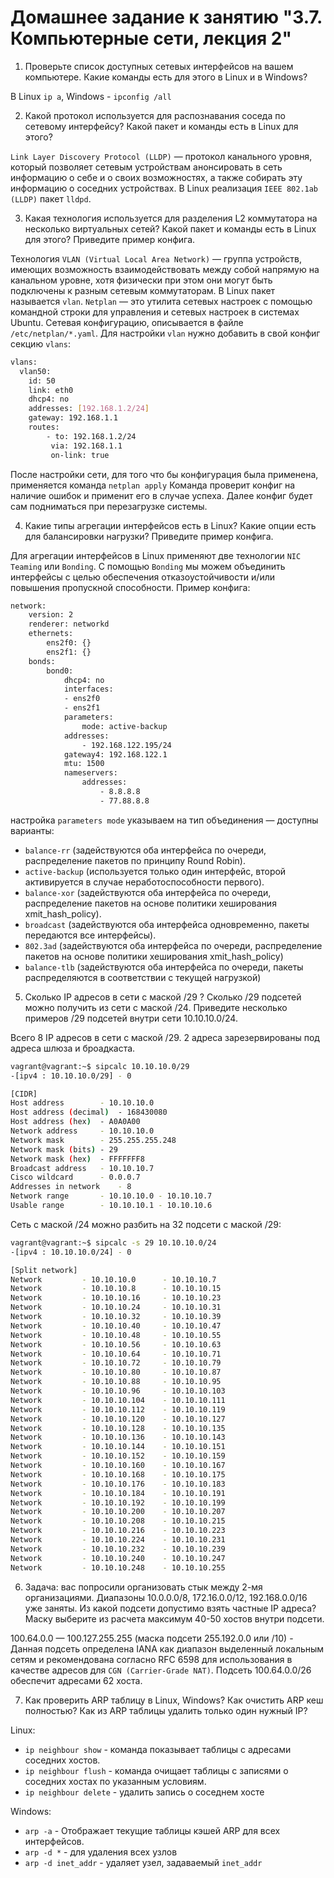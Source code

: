 # Домашнее задание к занятию "3.7. Компьютерные сети, лекция 2"

1. Проверьте список доступных сетевых интерфейсов на вашем компьютере. Какие команды есть для этого в Linux и в Windows?

В Linux `ip a`, Windows - `ipconfig /all`

2. Какой протокол используется для распознавания соседа по сетевому интерфейсу? Какой пакет и команды есть в Linux для этого?

`Link Layer Discovery Protocol (LLDP)` — протокол канального уровня, который позволяет сетевым устройствам анонсировать в сеть информацию о себе и о своих возможностях, а также собирать эту информацию о соседних устройствах. В Linux реализация `IEEE 802.1ab (LLDP)` пакет `lldpd`.

3. Какая технология используется для разделения L2 коммутатора на несколько виртуальных сетей? Какой пакет и команды есть в Linux для этого? Приведите пример конфига.

Технология `VLAN (Virtual Local Area Network)` — группа устройств, имеющих возможность взаимодействовать между собой напрямую на канальном уровне, хотя физически при этом они могут быть подключены к разным сетевым коммутаторам. В Linux пакет называется `vlan`. `Netplan` — это утилита сетевых настроек с помощью командной строки для управления и сетевых настроек в системах Ubuntu. Cетевая конфигурацию, описывается в файле `/etc/netplan/*.yaml`. Для настройки `vlan` нужно добавить в свой конфиг секцию `vlans`:
```bash
vlans:
  vlan50:
    id: 50
    link: eth0
    dhcp4: no
    addresses: [192.168.1.2/24]
    gateway: 192.168.1.1
    routes:
        - to: 192.168.1.2/24
         via: 192.168.1.1
         on-link: true
```

После настройки сети, для того что бы конфигурация была применена, применяется команда `netplan apply`
Команда проверит конфиг на наличие ошибок и применит его в случае успеха. Далее конфиг будет сам подниматься при перезагрузке системы.

4. Какие типы агрегации интерфейсов есть в Linux? Какие опции есть для балансировки нагрузки? Приведите пример конфига.

Для агрегации интерфейсов в Linux применяют две технологии `NIC Teaming` или `Bonding`. С помощью `Bonding` мы можем объединить интерфейсы с целью обеспечения отказоустойчивости и/или повышения пропускной способности. Пример конфига:

```bash
network:
    version: 2
    renderer: networkd
    ethernets:
        ens2f0: {}
        ens2f1: {}
    bonds:
        bond0:
            dhcp4: no
            interfaces:
            - ens2f0
            - ens2f1
            parameters:
                mode: active-backup
            addresses:
                - 192.168.122.195/24
            gateway4: 192.168.122.1
            mtu: 1500
            nameservers:
                addresses:
                    - 8.8.8.8
                    - 77.88.8.8
```
настройка `parameters mode` указываем на тип объединения — доступны варианты:
- `balance-rr` (задействуются оба интерфейса по очереди, распределение пакетов по принципу Round Robin).
- `active-backup` (используется только один интерфейс, второй активируется в случае неработоспособности первого).
- `balance-xor` (задействуются оба интерфейса по очереди, распределение пакетов на основе политики хеширования xmit_hash_policy).
- `broadcast` (задействуются оба интерфейса одновременно, пакеты передаются все интерфейсы).
- `802.3ad` (задействуются оба интерфейса по очереди, распределение пакетов на основе политики хеширования xmit_hash_policy)
- `balance-tlb` (задействуются оба интерфейса по очереди, пакеты распределяются в соответствии с текущей нагрузкой)

5. Сколько IP адресов в сети с маской /29 ? Сколько /29 подсетей можно получить из сети с маской /24. Приведите несколько примеров /29 подсетей внутри сети 10.10.10.0/24.

Всего 8 IP адресов в сети с маской /29. 2 адреса зарезервированы под адреса шлюза и броадкаста.
```bash
vagrant@vagrant:~$ sipcalc 10.10.10.0/29
-[ipv4 : 10.10.10.0/29] - 0

[CIDR]
Host address		- 10.10.10.0
Host address (decimal)	- 168430080
Host address (hex)	- A0A0A00
Network address		- 10.10.10.0
Network mask		- 255.255.255.248
Network mask (bits)	- 29
Network mask (hex)	- FFFFFFF8
Broadcast address	- 10.10.10.7
Cisco wildcard		- 0.0.0.7
Addresses in network	- 8
Network range		- 10.10.10.0 - 10.10.10.7
Usable range		- 10.10.10.1 - 10.10.10.6
```
Сеть с маской /24 можно разбить на 32 подсети с маской /29:

```bash
vagrant@vagrant:~$ sipcalc -s 29 10.10.10.0/24
-[ipv4 : 10.10.10.0/24] - 0

[Split network]
Network			- 10.10.10.0      - 10.10.10.7
Network			- 10.10.10.8      - 10.10.10.15
Network			- 10.10.10.16     - 10.10.10.23
Network			- 10.10.10.24     - 10.10.10.31
Network			- 10.10.10.32     - 10.10.10.39
Network			- 10.10.10.40     - 10.10.10.47
Network			- 10.10.10.48     - 10.10.10.55
Network			- 10.10.10.56     - 10.10.10.63
Network			- 10.10.10.64     - 10.10.10.71
Network			- 10.10.10.72     - 10.10.10.79
Network			- 10.10.10.80     - 10.10.10.87
Network			- 10.10.10.88     - 10.10.10.95
Network			- 10.10.10.96     - 10.10.10.103
Network			- 10.10.10.104    - 10.10.10.111
Network			- 10.10.10.112    - 10.10.10.119
Network			- 10.10.10.120    - 10.10.10.127
Network			- 10.10.10.128    - 10.10.10.135
Network			- 10.10.10.136    - 10.10.10.143
Network			- 10.10.10.144    - 10.10.10.151
Network			- 10.10.10.152    - 10.10.10.159
Network			- 10.10.10.160    - 10.10.10.167
Network			- 10.10.10.168    - 10.10.10.175
Network			- 10.10.10.176    - 10.10.10.183
Network			- 10.10.10.184    - 10.10.10.191
Network			- 10.10.10.192    - 10.10.10.199
Network			- 10.10.10.200    - 10.10.10.207
Network			- 10.10.10.208    - 10.10.10.215
Network			- 10.10.10.216    - 10.10.10.223
Network			- 10.10.10.224    - 10.10.10.231
Network			- 10.10.10.232    - 10.10.10.239
Network			- 10.10.10.240    - 10.10.10.247
Network			- 10.10.10.248    - 10.10.10.255
```


6. Задача: вас попросили организовать стык между 2-мя организациями. Диапазоны 10.0.0.0/8, 172.16.0.0/12, 192.168.0.0/16 уже заняты. Из какой подсети допустимо взять частные IP адреса? Маску выберите из расчета максимум 40-50 хостов внутри подсети.

100.64.0.0 — 100.127.255.255 (маска подсети 255.192.0.0 или /10) - Данная подсеть определена IANA как диапазон выделенный локальным сетям и рекомендована согласно RFC 6598 для использования в качестве адресов для `CGN (Carrier-Grade NAT)`. Подсеть 100.64.0.0/26 обеспечит адресами 62 хоста.

7. Как проверить ARP таблицу в Linux, Windows? Как очистить ARP кеш полностью? Как из ARP таблицы удалить только один нужный IP?

Linux:
- `ip neighbour show` - команда показывает таблицы с адресами соседних хостов.
- `ip neighbour flush` - команда очищает таблицы с записями о соседних хостах по указанным условиям.
- `ip neighbour delete` - удалить запись о соседнем хосте

Windows:
- `arp -a` - Отображает текущие таблицы кэшей ARP для всех интерфейсов.
- `arp -d *` - для удаления всех узлов
- `arp -d inet_addr` - удаляет узел, задаваемый `inet_addr`


